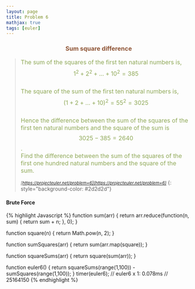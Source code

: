 ```yaml
---
layout: page
title: Problem 6
mathjax: true
tags: [euler]
---
```


<h3 style="color: #8f5536; text-align: center">Sum square difference</h3>

> <small><span style="font-size: 1rem; color: #90a959">The sum of the squares of the first ten natural numbers is,<br>
> $$1^2 + 2^2 + ... + 10^2 = 385$$<br>
> The square of the sum of the first ten natural numbers is,<br>
> $$(1 + 2 + ... + 10)^2 = 55^2 = 3025$$<br>
> Hence the difference between the sum of the squares of the first ten natural numbers and the square of the sum is $$3025 − 385 = 2640$$.<br>
> Find the difference between the sum of the squares of the first one hundred natural numbers and the square of the sum.</span><br><br>
> <cite>[https://projecteuler.net/problem=6](https://projecteuler.net/problem=6)</cite></small>
{: style="background-color: #2d2d2d"}

#### Brute Force

{% highlight Javascript %}
function sum(arr) {
  return arr.reduce(function(n, sum) { return sum + n; }, 0);
}

function square(n) {
  return Math.pow(n, 2);
}

function sumSquares(arr) {
  return sum(arr.map(square));
}

function squareSums(arr) {
  return square(sum(arr));
}

function euler6() {
  return squareSums(range(1,100)) - sumSquares(range(1,100));
}
timer(euler6);
// euler6 x 1: 0.078ms
// 25164150
{% endhighlight %}
